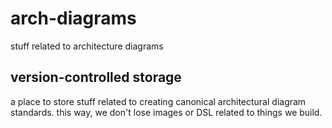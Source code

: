 # arch-diagrams
stuff related to architecture diagrams

## version-controlled storage
a place to store stuff related to creating canonical architectural diagram standards.  this way, we don't lose images or DSL related to things we build.
